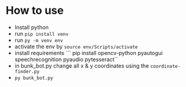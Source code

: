 # How to use

* Install python
* run ```pip install venv```
* run ```py -m venv env```
* activate the env by ```source env/Scripts/activate```
* install requirements ``` pip install opencv-python pyautogui speechrecognition pyaudio pytesseract``
* in bunk_bot.py change all x & y coordinates using the ```coordinate-finder.py```
* ```py bunk_bot.py```

